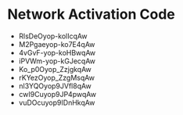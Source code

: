 # Network Activation Code
* RlsDeOyop-kolIcqAw
* M2Pgaeyop-ko7E4qAw
* 4vGvF-yop-koHBwqAw
* iPVWm-yop-kGJecqAw
* Ko_p0Oyop_ZzjgkqAw
* rKYezOyop_ZzgMsqAw
* nl3YQOyop9JVfl8qAw
* cwI9Cuyop9JP4pwqAw
* vuDOcuyop9IDnHkqAw